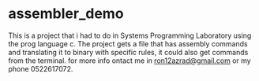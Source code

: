 # assembler_demo
This is a project that i had to do in Systems Programming Laboratory using the prog language c.
The project gets a file that has assembly commands and translating it to binary with specific rules,
it could also get commands from the terminal.
for more info ontact me in ron12azrad@gmail.com or my phone 0522617072.
